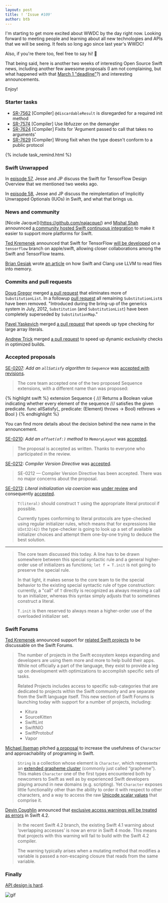 ```yaml
---
layout: post
title: ! 'Issue #109'
author: btb
---
```


I'm starting to get more excited about WWDC by the day right now. Looking forward to meeting people and learning about all new technologies and APIs that we will be seeing. It feels so long ago since last year's WWDC!

Also, if you're there too, feel free to say hi! 👋

That being said, here is another two weeks of interesting Open Source Swift news, including another few awesome proposals (I am not complaining, but what happened with that [March 1 "deadline"](https://github.com/apple/swift-evolution#evolution-process-for-swift-5)?) and interesting announcements.

Enjoy!

<!--excerpt-->

### Starter tasks

- [SR-7562](https://bugs.swift.org/browse/SR-7562) [Compiler] `@discardableResult` is disregarded for a required init method
- [SR-7574](https://bugs.swift.org/browse/SR-7574) [Compiler] Use libfuzzer on the demangler
- [SR-7624](https://bugs.swift.org/browse/SR-7624) [Compiler] Fixits for 'Argument passed to call that takes no arguments'
- [SR-7629](https://bugs.swift.org/browse/SR-7629) [Compiler] Wrong fixit when the type doesn't conform to a public protocol

{% include task_remind.html %}

### Swift Unwrapped

In [episode 57](https://spec.fm/podcasts/swift-unwrapped/141585), Jesse and JP discuss the Swift for TensorFlow Design Overview that we mentioned two weeks ago.

In [episode 58](https://spec.fm/podcasts/swift-unwrapped/144196), Jesse and JP discuss the reimplentation of Implicitly Unwrapped Optionals (IUOs) in Swift, and what that brings us.

### News and community

[Nicole Jacque])(https://github.com/najacque/) and [Mishal Shah](https://twitter.com/mishaldshah/) announnced [a community hosted Swift continuous integration](https://twitter.com/SwiftLang/status/992166029613674497) to make it easier to support more platforms for Swift.

[Ted Kremenek](https://twitter.com/tkremenek) announced that Swift for TensorFlow [will be developed](https://forums.swift.org/t/swift-for-tensorflow-to-be-developed-on-tensorflow-branch-on-apple-swift-on-github/12595) on a `tensorflow` branch on apple/swift, allowing closer collaborations among the Swift and TensorFlow teams.

[Brian Gesiak](https://twitter.com/modocache) wrote [an article](https://modocache.io/llvm-memory-buffer) on how Swift and Clang use LLVM to read files into memory.

### Commits and pull requests

[Doug Gregor](https://github.com/DougGregor) merged [a pull request](https://github.com/apple/swift/pull/16563) that eliminates more of `SubstitutionList`. In a followup [pull request](https://github.com/apple/swift/pull/16568) all remaining `SubstitutionList`s have been removed. "Introduced during the bring-up of the generics system in July, 2012, `Substitution` (and `SubstitutionList`) have been completely superseded by `SubstitutionMap`."

[Pavel Yaskevich](https://github.com/xedin) merged [a pull request](https://github.com/apple/swift/pull/16560) that speeds up type checking for large array literals.

[Andrew Trick](https://github.com/atrick) merged [a pull request](https://github.com/apple/swift/pull/16595) to speed up dynamic exclusivity checks in optimized builds.

### Accepted proposals

[SE-0207](https://github.com/apple/swift-evolution/blob/master/proposals/0207-containsOnly.md): *Add an `allSatisfy` algorithm to `Sequence`* was [accepted with revisions](https://forums.swift.org/t/accepted-with-revision-se-0207-add-a-containsonly-algorithm-to-sequence/12062).

> The core team accepted one of the two proposed Sequence extensions, with a different name than was proposed:

{% highlight swift %}
extension Sequence {
  /// Returns a Boolean value indicating whether every element of the sequence
  /// satisfies the given predicate.
  func allSatisfy(_ predicate: (Element) throws -> Bool) rethrows -> Bool
}
{% endhighlight %}

You can find more details about the decision behind the new name in the announcement.

[SE-0210](https://github.com/apple/swift-evolution/blob/master/proposals/0210-key-path-offset.md): *Add an `offset(of:)` method to `MemoryLayout`* was [accepted](https://forums.swift.org/t/accepted-se-0210-add-an-offset-of-method-to-memorylayout/12531/2).

> The proposal is accepted as written. Thanks to everyone who participated in the review.

[SE-0212](https://github.com/apple/swift-evolution/blob/master/proposals/0212-compiler-version-directive.md): *Compiler Version Directive* was [accepted](https://forums.swift.org/t/accepted-se-0212-compiler-version-directive/12661).

> SE-0212 — Compiler Version Directive has been accepted. There was no major concerns about the proposal.

[SE-0213](https://github.com/apple/swift-evolution/blob/master/proposals/0213-literal-init-via-coercion.md): *Literal initialization via coercion* was [under review](https://forums.swift.org/t/se-0213-literal-initialization-via-coercion/12540) and consequently [accepted](https://forums.swift.org/t/se-0213-literal-initialization-via-coercion/12540/18).

> `T(literal)` should construct `T` using the appropriate literal protocol if possible.
>
> Currently types conforming to literal protocols are type-checked using regular initializer rules, which means that for expressions like `UInt32(42)` the type-checker is going to look up a set of available initializer choices and attempt them one-by-one trying to deduce the best solution.

---

> The core team discussed this today. A line has to be drawn somewhere between this special syntactic rule and a general higher-order use of initializers as functions; `let f = T.init` is not going to preserve the special rule.
>
> In that light, it makes sense to the core team to tie the special behavior to the existing special syntactic rule of type construction: currently, a "call" of `T` directly is recognized as always meaning a call to an initializer, whereas this syntax simply adjusts that to sometimes construct a literal.
>
> `T.init` is then reserved to always mean a higher-order use of the overloaded initializer set.

### Swift Forums

[Ted Kremenek](https://github.com/tkremenek/) announced support for [related Swift projects](https://swift.org/blog/related-projects/) to be discussable on the Swift Forums.

> The number of projects in the Swift ecosystem keeps expanding and developers are using them more and more to help build their apps. While not officially a part of the language, they exist to provide a leg up on development with optimizations to accomplish specific sets of tasks.
>
> Related Projects includes access to specific sub-categories that are dedicated to projects within the Swift community and are separate from the Swift language itself. This new section of Swift Forums is launching today with support for a number of projects, including:
>
> - Kitura
> - SourceKitten
> - SwiftLint
> - SwiftNIO
> - SwiftProtobuf
> - Vapor

[Michael Ilseman](https://github.com/milseman) pitched [a proposal](https://forums.swift.org/t/pitch-character-and-string-properties/11620) to increase the usefulness of `Character` and approachability of programing in Swift.

> `String` is a collection whose element is `Character`, which represents an [extended grapheme cluster](https://unicode.org/reports/tr29/#Grapheme_Cluster_Boundaries) (commonly just called “grapheme”).  This makes `Character` one of the first types encountered both by newcomers to Swift as well as by experienced Swift developers playing around in new domains (e.g. scripting). Yet `Character` exposes little functionality other than the ability to order it with respect to other characters, and a way to access the raw [Unicode scalar values](https://unicode.org/glossary/#unicode_scalar_value) that comprise it.

[Devin Coughlin](https://github.com/devincoughlin) announced that [exclusive access warnings will be treated as errors](https://forums.swift.org/t/upgrading-exclusive-access-warning-to-be-an-error-in-swift-4-2/12704) in Swift 4.2.

> In the recent Swift 4.2 branch, the existing Swift 4.1 warning about ‘overlapping accesses’ is now an error in Swift 4 mode. This means that projects with this warning will fail to build with the Swift 4.2 compiler.
>
> The warning typically arises when a mutating method that modifies a variable is passed a non-escaping closure that reads from the same variable.

### Finally

[API design is hard](https://twitter.com/AirspeedSwift/status/996246070723133440).

![gif](https://camo.githubusercontent.com/071af844c09bcf65509e23de8516b251972c074e/68747470733a2f2f6d656469612e67697068792e636f6d2f6d656469612f54454f4546657679576c6558362f67697068792e676966)
